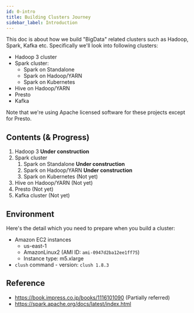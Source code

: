 ```yaml
---
id: 0-intro
title: Building Clusters Journey
sidebar_label: Introduction
---
```



This doc is about how we build "BigData" related clusters such as Hadoop, Spark, Kafka etc. Specifically we'll look into following clusters:
* Hadoop 3 cluster
* Spark cluster:
    * Spark on Standalone
    * Spark on Hadoop/YARN
    * Spark on Kubernetes
* Hive on Hadoop/YARN
* Presto
* Kafka

Note that we're using Apache licensed software for these projects except for Presto.

## Contents (& Progress)
1. Hadoop 3 **Under construction**
2. Spark cluster
    1. Spark on Standalone **Under construction**
    2. Spark on Hadoop/YARN **Under construction**
    3. Spark on Kubernetes (Not yet)
3. Hive on Hadoop/YARN (Not yet)
4. Presto (Not yet)
5. Kafka cluster (Not yet)


## Environment
Here's the detail which you need to prepare when you build a cluster:
* Amazon EC2 instances
    * us-east-1
    * AmazonLinux2 (AMI ID: `ami-0947d2ba12ee1ff75`)
    * Instance type: m5.xlarge
* `clush` command - version: `clush 1.8.3`

## Reference
* https://book.impress.co.jp/books/1116101090 (Partially referred)
* https://spark.apache.org/docs/latest/index.html